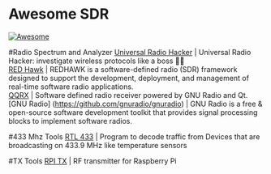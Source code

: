 Awesome SDR
==========================
[![Awesome](https://cdn.rawgit.com/sindresorhus/awesome/d7305f38d29fed78fa85652e3a63e154dd8e8829/media/badge.svg)](https://github.com/wasabeef/awesome-android-ui)

#Radio Spectrum and Analyzer
[Universal Radio Hacker](https://github.com/jopohl/urh) | Universal Radio Hacker: investigate wireless protocols like a boss 📡😎 <br/>
[RED Hawk](https://redhawksdr.github.io/) | REDHAWK is a software-defined radio (SDR) framework designed to support the development, deployment, and management of real-time software radio applications. <br />
[QQRX](https://github.com/csete/gqrx) | Software defined radio receiver powered by GNU Radio and Qt. <br/>
[GNU Radio] (https://github.com/gnuradio/gnuradio) | GNU Radio is a free & open-source software development toolkit that provides signal processing blocks to implement software radios.<br>

#433 Mhz Tools
[RTL 433](https://github.com/merbanan/rtl_433) | Program to decode traffic from Devices that are broadcasting on 433.9 MHz like temperature sensors <br />

#TX Tools
[RPI TX](https://github.com/F5OEO/rpitx) | RF transmitter for Raspberry Pi
 <br />
 

